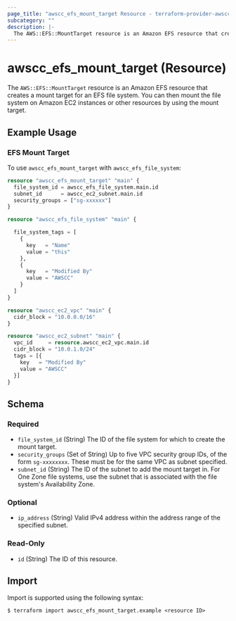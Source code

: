 ```yaml
---
page_title: "awscc_efs_mount_target Resource - terraform-provider-awscc"
subcategory: ""
description: |-
  The AWS::EFS::MountTarget resource is an Amazon EFS resource that creates a mount target for an EFS file system. You can then mount the file system on Amazon EC2 instances or other resources by using the mount target.
---
```


# awscc_efs_mount_target (Resource)

The ``AWS::EFS::MountTarget`` resource is an Amazon EFS resource that creates a mount target for an EFS file system. You can then mount the file system on Amazon EC2 instances or other resources by using the mount target.

## Example Usage

### EFS Mount Target
To use `awscc_efs_mount_target` with `awscc_efs_file_system`:
```terraform
resource "awscc_efs_mount_target" "main" {
  file_system_id = awscc_efs_file_system.main.id
  subnet_id      = awscc_ec2_subnet.main.id
  security_groups = ["sg-xxxxxx"]
}

resource "awscc_efs_file_system" "main" {

  file_system_tags = [
    {
      key   = "Name"
      value = "this"
    },
    {
      key   = "Modified By"
      value = "AWSCC"
    }
  ]
}

resource "awscc_ec2_vpc" "main" {
  cidr_block = "10.0.0.0/16"
}

resource "awscc_ec2_subnet" "main" {
  vpc_id     = resource.awscc_ec2_vpc.main.id
  cidr_block = "10.0.1.0/24"
  tags = [{
    key   = "Modified By"
    value = "AWSCC"
  }]
}
```

<!-- schema generated by tfplugindocs -->
## Schema

### Required

- `file_system_id` (String) The ID of the file system for which to create the mount target.
- `security_groups` (Set of String) Up to five VPC security group IDs, of the form ``sg-xxxxxxxx``. These must be for the same VPC as subnet specified.
- `subnet_id` (String) The ID of the subnet to add the mount target in. For One Zone file systems, use the subnet that is associated with the file system's Availability Zone.

### Optional

- `ip_address` (String) Valid IPv4 address within the address range of the specified subnet.

### Read-Only

- `id` (String) The ID of this resource.

## Import

Import is supported using the following syntax:

```shell
$ terraform import awscc_efs_mount_target.example <resource ID>
```
